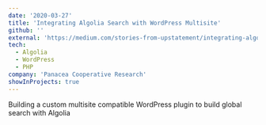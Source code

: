 ```yaml
---
date: '2020-03-27'
title: 'Integrating Algolia Search with WordPress Multisite'
github: ''
external: 'https://medium.com/stories-from-upstatement/integrating-algolia-search-with-wordpress-multisite-e2dea3ed449c'
tech:
  - Algolia
  - WordPress
  - PHP
company: 'Panacea Cooperative Research'
showInProjects: true
---
```


Building a custom multisite compatible WordPress plugin to build global search with Algolia
